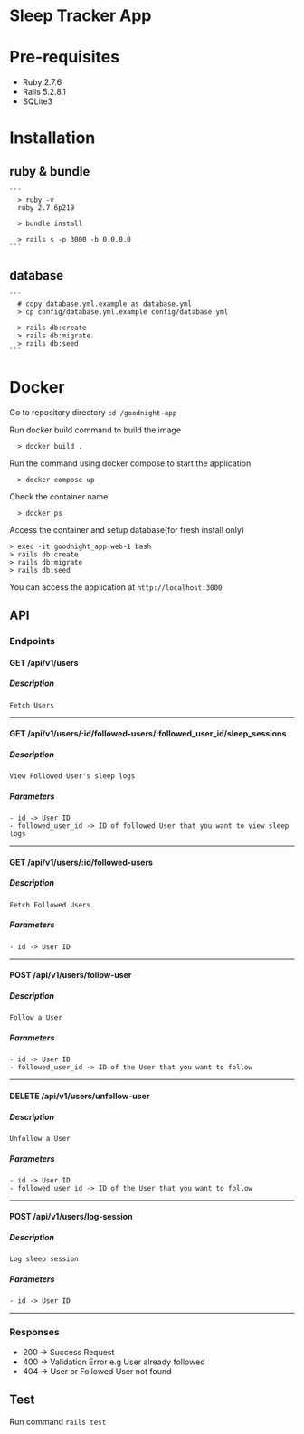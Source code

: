 # Sleep Tracker App

# Pre-requisites

- Ruby 2.7.6
- Rails 5.2.8.1
- SQLite3

# Installation

## ruby & bundle
    ```
      > ruby -v
      ruby 2.7.6p219

      > bundle install

      > rails s -p 3000 -b 0.0.0.0
    ```

## database
    ```
      # copy database.yml.example as database.yml
      > cp config/database.yml.example config/database.yml

      > rails db:create
      > rails db:migrate
      > rails db:seed
    ```
# Docker
  
  Go to repository directory `cd /goodnight-app`

  Run docker build command to build the image

  ```
    > docker build .
  ```


  Run the command using docker compose to start the application
  
  ```
    > docker compose up
  ```

  Check the container name

  ```
    > docker ps
  ```

  Access the container and setup database(for fresh install only)

  ```
  > exec -it goodnight_app-web-1 bash
  > rails db:create
  > rails db:migrate
  > rails db:seed
  ```

  You can access the application at `http://localhost:3000`

## API

### Endpoints

#### GET /api/v1/users
##### Description
    Fetch Users
----------------------------------------------------------------------
#### GET /api/v1/users/:id/followed-users/:followed_user_id/sleep_sessions
##### Description
    View Followed User's sleep logs
##### Parameters
    - id -> User ID
    - followed_user_id -> ID of followed User that you want to view sleep logs
----------------------------------------------------------------------
#### GET /api/v1/users/:id/followed-users
##### Description
    Fetch Followed Users
##### Parameters
    - id -> User ID
----------------------------------------------------------------------
#### POST /api/v1/users/follow-user
##### Description
    Follow a User
##### Parameters
    - id -> User ID
    - followed_user_id -> ID of the User that you want to follow
----------------------------------------------------------------------
#### DELETE /api/v1/users/unfollow-user
##### Description
    Unfollow a User
##### Parameters
    - id -> User ID
    - followed_user_id -> ID of the User that you want to follow
----------------------------------------------------------------------
#### POST /api/v1/users/log-session
##### Description
    Log sleep session
##### Parameters
    - id -> User ID
----------------------------------------------------------------------
### Responses
  - 200 -> Success Request
  - 400 -> Validation Error e.g User already followed
  - 404 -> User or Followed User not found

## Test

Run command `rails test`
